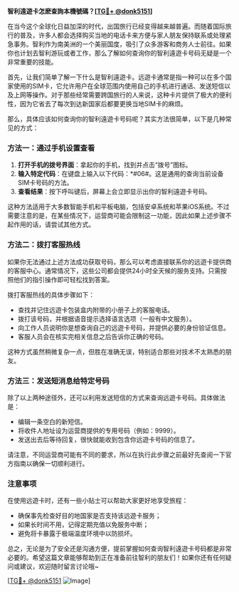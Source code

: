 **智利遠遊卡怎麽查詢本機號碼？[[TG💪+ @donk5151](https://t.me/s/donk5151)]**

在当今这个全球化日益加深的时代，出国旅行已经变得越来越普遍。而随着国际旅行的普及，许多人都会选择购买当地的电话卡来方便与家人朋友保持联系或处理紧急事务。智利作为南美洲的一个美丽国度，吸引了众多游客和商务人士前往。如果你也计划去智利游玩或者工作，那么了解如何查询你的智利遠遊卡号码无疑是一个非常重要的技能。

首先，让我们简单了解一下什么是智利遠遊卡。远遊卡通常是指一种可以在多个国家使用的SIM卡，它允许用户在全球范围内使用自己的手机进行通话、发送短信以及上网等操作。对于那些经常需要跨国旅行的人来说，这种卡片提供了极大的便利性，因为它省去了每次到达新国家后都要更换当地SIM卡的麻烦。

那么，具体应该如何查询你的智利遠遊卡号码呢？其实方法很简单，以下是几种常见的方式：

### 方法一：通过手机设置查看

1. **打开手机的拨号界面**：拿起你的手机，找到并点击“拨号”图标。
2. **输入特定代码**：在键盘上输入以下代码：*#06#。这是通用的查询当前设备SIM卡号码的方法。
3. **查看结果**：按下呼叫键后，屏幕上会立即显示出你的智利遠遊卡号码。

这种方法适用于大多数智能手机和平板电脑，包括安卓系统和苹果iOS系统。不过需要注意的是，在某些情况下，运营商可能会限制这一功能，因此如果上述步骤不起作用的话，请尝试其他方式。

### 方法二：拨打客服热线

如果你无法通过上述方法成功获取号码，那么可以考虑直接联系你的远遊卡提供商的客服中心。通常情况下，这些公司都会提供24小时全天候的服务支持。只需按照他们的指引操作即可轻松找到答案。

拨打客服热线的具体步骤如下：
- 查找并记住远遊卡包装盒内附带的小册子上的客服电话。
- 拨打该号码，并根据语音提示选择语言选项（一般有中文服务）。
- 向工作人员说明你是想查询自己的远遊卡号码，并提供必要的身份验证信息。
- 客服人员会在核实完相关信息之后告诉你正确的号码。

这种方式虽然稍微复杂一点，但胜在准确无误，特别适合那些对技术不太熟悉的朋友。

### 方法三：发送短消息给特定号码

除了以上两种途径外，还可以利用发送短信的方式来查询远遊卡号码。具体做法是：
- 编辑一条空白的新短信。
- 将收件人地址设为运营商提供的专用号码（例如：9999）。
- 发送出去后等待回复，很快就能收到包含你远遊卡号码的信息了。

请注意，不同运营商可能有不同的要求，所以在执行此步骤之前最好先查阅一下官方指南以确保一切顺利进行。

### 注意事项

在使用远遊卡时，还有一些小贴士可以帮助大家更好地享受旅程：
- 确保事先检查好目的地国家是否支持该远遊卡服务；
- 如果长时间不用，记得定期充值以免服务中断；
- 避免将卡暴露于极端温度环境中以防损坏。

总之，无论是为了安全还是沟通方便，提前掌握如何查询智利遠遊卡号码都是非常必要的。希望这篇文章能够帮助到正在准备前往智利的朋友们！如果你还有任何疑问或建议，欢迎随时留言讨论哦~

[[TG💪+ @donk5151](https://t.me/s/donk5151) ![Image](https://i.postimg.cc/rwNCRYN7/Snipaste-2025-04-30-17-27-05.png)]